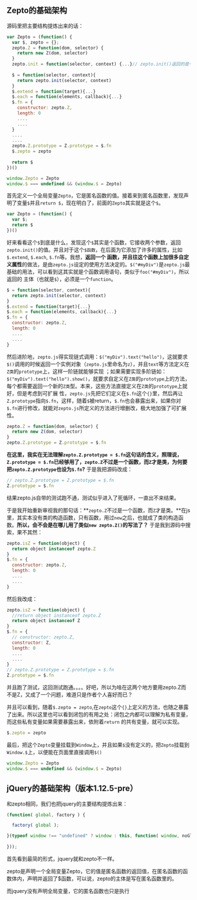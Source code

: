 ## Zepto的基础架构
源码里把主要结构提炼出来的话：
```javascript
var Zepto = (function() {
  var $, zepto = {};
  zepto.Z = function(dom, selector) {
    return new Z(dom, selector)
  }
  zepto.init = function(selector, context) {...}// zepto.init()返回的是一个Zepto对象
  
  $ = function(selector, context){
    return zepto.init(selector, context)
  }
  $.extend = function(target){...}
  $.each = function(elements, callback){...}
  $.fn = {
    constructor: zepto.Z,
    length: 0
    ....
    ....
  }
  ....
  ....
  zepto.Z.prototype = Z.prototype = $.fn
  $.zepto = zepto
  
  return $
})()

window.Zepto = Zepto
window.$ === undefined && (window.$ = Zepto)

```

首先定义一个全局变量`Zepto`，它是匿名函数的值。接着来到匿名函数里，发现声明了变量`$`并且`return $`，现在明白了，前面的`Zepto`其实就是这个`$`。
```javascript
var Zepto = (function() {
  var $;
  return $
})()
```
好来看看这个`$`到底是什么，发现这个`$`其实是个函数，它接收两个参数，返回`zepto.init()`的值。并且对于这个`$函数`，在后面为它添加了许多的属性，比如`$.extend`, `$.each`, `$.fn`等。我想，**返回一个
函数，并且往这个函数上加很多自定义属性**的做法，是由`zepto.js`设定的使用方法决定的。`$("#myDiv")`是`zepto.js`最基础的用法，可以看到这其实就是个函数调用语句，类似于`foo("#myDiv")`，所以返回的
主体（也就是`$`），必须是一个`function`。
```javascript
$ = function(selector, context){
  return zepto.init(selector, context)
}
$.extend = function(target){...}
$.each = function(elements, callback){...}
$.fn = {
  constructor: zepto.Z,
  length: 0
  ....
  ....
}
```
然后进阶地，`zepto.js`得实现链式调用：`$("myDiv").text("hello")`，这就要求`$()`调用的时候返回一个实例对象（`zepto.js`里命名为`z`），并且`text`等方法定义在`Z类`的`prototype`上，这样一阶链就能够实现
；如果需要实现多阶链如：`$("myDiv").text("hello").show()`，就要求自定义在`Z类`的`prototype`上的方法，每个都需要返回一个新的`Z类`型。本来，这些方法直接定义在`Z类`的`prototype`上就好，但是考虑到可扩展
性，`zepto.js`先把它们定义在`$.fn`这个`{}`里，然后再让`Z.prototype`指向`$.fn`，这样，随着`$`被return，`$.fn`也会暴露出来，如果你对`$.fn`进行修改，就能对`zepto.js`所定义的方法进行增删改，极大地加强了可扩展性。
```javascript
zepto.Z = function(dom, selector) {
  return new Z(dom, selector)
}
zepto.Z.prototype = Z.prototype = $.fn
```
**在这里，我实在无法理解`zepto.Z.prototype = $.fn`这句话的含义，照理说，`Z.prototype = $.fn`已经够用了，`zepto.Z`不过是一个函数，而`Z`才是类，为何要把`zepto.Z.prototype`也设为`$.fn`?**
于是我把源码改成：
```javascript
// zepto.Z.prototype = Z.prototype = $.fn
Z.prototype = $.fn
```
结果zepto.js自带的测试跑不通，测试似乎进入了死循环，一直出不来结果。

于是我开始重新审视我的那句话：**`zepto.Z`不过是一个函数，而`Z`才是类。**在js里，其实本没有类的构造函数，只有函数，用过`new`之后，也就成了类的构造函数。**所以，会不会是在哪儿用了类似`new zepto.Z()`的写法了？**
于是我到源码中搜索，果不其然：
```javascript
zepto.isZ = function(object) {
  return object instanceof zepto.Z
}
$.fn = {
  constructor: zepto.Z,
  length: 0
  ....
  ....
}
```
然后我改成：
```javascript
zepto.isZ = function(object) {
  //return object instanceof zepto.Z
  return object instanceof Z
}
$.fn = {
  // constructor: zepto.Z,
  constructor: Z,
  length: 0
  ....
  ....
}
// zepto.Z.prototype = Z.prototype = $.fn
Z.prototype = $.fn
```
并且跑了测试，这回测试跑通。。。。好吧，所以为啥在这两个地方要用zepto.Z而不是Z，又成了一个问题，难道只是作者个人喜好而已？


并且可以看到，随着`$.zepto = zepto`,在`zepto`这个`{}`上定义的方法，也随之暴露了出来。所以这里也可以看到闭包的有用之处：闭包之内都可以理解为私有变量，而这些私有变量如果需要暴露出来，依附着`return`
的共有变量，就可以实现。
```javascript
$.zepto = zepto
```
最后，把这个`Zepto`变量挂载到`Window`上，并且如果`$`没有定义的，把`Zepto`挂载到`Window.$`上，以便能在页面里直接调用`$()`
```javascript
window.Zepto = Zepto
window.$ === undefined && (window.$ = Zepto)
```
## jQuery的基础架构（版本1.12.5-pre）
和zepto相同，我们也把jquery的主要结构提炼出来：
```javascript
(function( global, factory ) {

  factory( global );

}(typeof window !== "undefined" ? window : this, function( window, noGlobal ) {
	  
}));
```
首先看到最简的形式，jquery就和zepto不一样。

zepto是声明一个全局变量Zepto，它的值是匿名函数的返回值，在匿名函数的函数体内，声明并返回了$函数，可以说，zepto的主体是写在匿名函数里的。

而jquery没有声明全局变量，它的匿名函数也只是执行

